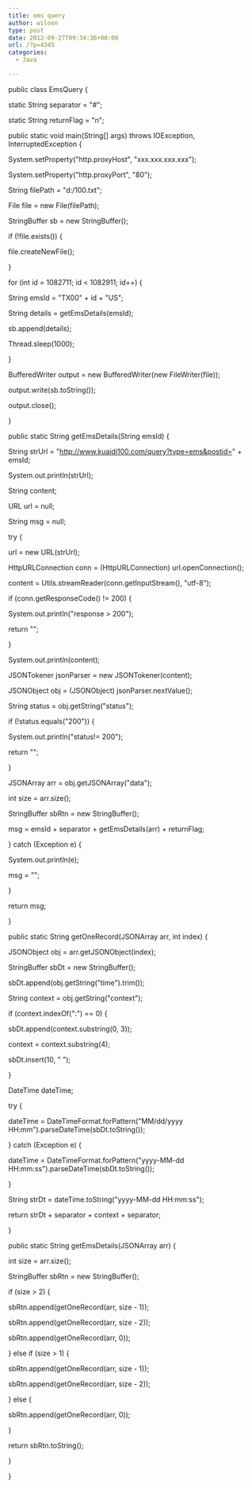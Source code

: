 ```yaml
---
title: ems query
author: wiloon
type: post
date: 2012-09-27T09:34:36+00:00
url: /?p=4345
categories:
  - Java

---
```

public class EmsQuery {
  
static String separator = "#";
  
static String returnFlag = "n";

public static void main(String[] args) throws IOException, InterruptedException {
  
System.setProperty("http.proxyHost", "xxx.xxx.xxx.xxx");
  
System.setProperty("http.proxyPort", "80");
  
String filePath = "d:/100.txt";
  
File file = new File(filePath);
  
StringBuffer sb = new StringBuffer();
  
if (!file.exists()) {
  
file.createNewFile();
  
}
  
for (int id = 1082711; id < 1082911; id++) {
  
String emsId = "TX00" + id + "US";
  
String details = getEmsDetails(emsId);
  
sb.append(details);
  
Thread.sleep(1000);
  
}

BufferedWriter output = new BufferedWriter(new FileWriter(file));
  
output.write(sb.toString());
  
output.close();
  
}

public static String getEmsDetails(String emsId) {
  
String strUrl = "http://www.kuaidi100.com/query?type=ems&postid=" + emsId;
  
System.out.println(strUrl);
  
String content;
  
URL url = null;
  
String msg = null;
  
try {

url = new URL(strUrl);

HttpURLConnection conn = (HttpURLConnection) url.openConnection();

content = Utils.streamReader(conn.getInputStream(), "utf-8");
  
if (conn.getResponseCode() != 200) {
  
System.out.println("response > 200");
  
return "";
  
}
  
System.out.println(content);

JSONTokener jsonParser = new JSONTokener(content);
  
JSONObject obj = (JSONObject) jsonParser.nextValue();
  
String status = obj.getString("status");
  
if (!status.equals("200")) {
  
System.out.println("status!= 200");
  
return "";
  
}
  
JSONArray arr = obj.getJSONArray("data");
  
int size = arr.size();
  
StringBuffer sbRtn = new StringBuffer();
  
msg = emsId + separator + getEmsDetails(arr) + returnFlag;

} catch (Exception e) {
  
System.out.println(e);
  
msg = "";
  
}
  
return msg;
  
}

public static String getOneRecord(JSONArray arr, int index) {
  
JSONObject obj = arr.getJSONObject(index);
  
StringBuffer sbDt = new StringBuffer();
  
sbDt.append(obj.getString("time").trim());
  
String context = obj.getString("context");
  
if (context.indexOf(":") == 0) {
  
sbDt.append(context.substring(0, 3));
  
context = context.substring(4);
  
sbDt.insert(10, " ");
  
}
  
DateTime dateTime;
  
try {
  
dateTime = DateTimeFormat.forPattern("MM/dd/yyyy HH:mm").parseDateTime(sbDt.toString());
  
} catch (Exception e) {
  
dateTime = DateTimeFormat.forPattern("yyyy-MM-dd HH:mm:ss").parseDateTime(sbDt.toString());
  
}

String strDt = dateTime.toString("yyyy-MM-dd HH:mm:ss");
  
return strDt + separator + context + separator;
  
}

public static String getEmsDetails(JSONArray arr) {
  
int size = arr.size();
  
StringBuffer sbRtn = new StringBuffer();
  
if (size > 2) {
  
sbRtn.append(getOneRecord(arr, size - 1));
  
sbRtn.append(getOneRecord(arr, size - 2));
  
sbRtn.append(getOneRecord(arr, 0));
  
} else if (size > 1) {
  
sbRtn.append(getOneRecord(arr, size - 1));
  
sbRtn.append(getOneRecord(arr, size - 2));
  
} else {
  
sbRtn.append(getOneRecord(arr, 0));
  
}
  
return sbRtn.toString();
  
}
  
}